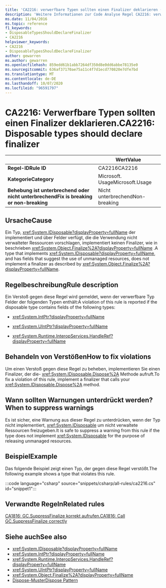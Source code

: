 ```yaml
---
title: 'CA2216: verwerfbare Typen sollten einen Finalizer deklarieren (Code Analyse)'
description: 'Weitere Informationen zur Code Analyse Regel CA2216: verwerfbare Typen sollten einen Finalizer deklarieren'
ms.date: 11/04/2016
ms.topic: reference
f1_keywords:
- DisposableTypesShouldDeclareFinalizer
- CA2216
helpviewer_keywords:
- CA2216
- DisposableTypesShouldDeclareFinalizer
author: gewarren
ms.author: gewarren
ms.openlocfilehash: 859edd61b1abb7264df350d8e0dd6abbe78135e0
ms.sourcegitcommit: 636af37170ae75a11c4f7d1ecd770820e7dfe7bd
ms.translationtype: MT
ms.contentlocale: de-DE
ms.lasthandoff: 10/07/2020
ms.locfileid: "96591797"
---
```

# <a name="ca2216-disposable-types-should-declare-finalizer"></a><span data-ttu-id="3989a-103">CA2216: Verwerfbare Typen sollten einen Finalizer deklarieren.</span><span class="sxs-lookup"><span data-stu-id="3989a-103">CA2216: Disposable types should declare finalizer</span></span>

| | <span data-ttu-id="3989a-104">Wert</span><span class="sxs-lookup"><span data-stu-id="3989a-104">Value</span></span> |
|-|-|
| <span data-ttu-id="3989a-105">**Regel-ID**</span><span class="sxs-lookup"><span data-stu-id="3989a-105">**Rule ID**</span></span> |<span data-ttu-id="3989a-106">CA2216</span><span class="sxs-lookup"><span data-stu-id="3989a-106">CA2216</span></span>|
| <span data-ttu-id="3989a-107">**Kategorie**</span><span class="sxs-lookup"><span data-stu-id="3989a-107">**Category**</span></span> |<span data-ttu-id="3989a-108">Microsoft. Usage</span><span class="sxs-lookup"><span data-stu-id="3989a-108">Microsoft.Usage</span></span>|
| <span data-ttu-id="3989a-109">**Behebung ist unterbrechend oder nicht unterbrechend**</span><span class="sxs-lookup"><span data-stu-id="3989a-109">**Fix is breaking or non-breaking**</span></span> |<span data-ttu-id="3989a-110">Nicht unterbrechend</span><span class="sxs-lookup"><span data-stu-id="3989a-110">Non-breaking</span></span>|

## <a name="cause"></a><span data-ttu-id="3989a-111">Ursache</span><span class="sxs-lookup"><span data-stu-id="3989a-111">Cause</span></span>

<span data-ttu-id="3989a-112">Ein Typ, <xref:System.IDisposable?displayProperty=fullName> der implementiert und über Felder verfügt, die die Verwendung nicht verwalteter Ressourcen vorschlagen, implementiert keinen Finalizer, wie in beschrieben <xref:System.Object.Finalize%2A?displayProperty=fullName> .</span><span class="sxs-lookup"><span data-stu-id="3989a-112">A type that implements <xref:System.IDisposable?displayProperty=fullName>, and has fields that suggest the use of unmanaged resources, does not implement a finalizer as described by <xref:System.Object.Finalize%2A?displayProperty=fullName>.</span></span>

## <a name="rule-description"></a><span data-ttu-id="3989a-113">Regelbeschreibung</span><span class="sxs-lookup"><span data-stu-id="3989a-113">Rule description</span></span>

<span data-ttu-id="3989a-114">Ein Verstoß gegen diese Regel wird gemeldet, wenn der verwerfbare Typ Felder der folgenden Typen enthält:</span><span class="sxs-lookup"><span data-stu-id="3989a-114">A violation of this rule is reported if the disposable type contains fields of the following types:</span></span>

- <xref:System.IntPtr?displayProperty=fullName>

- <xref:System.UIntPtr?displayProperty=fullName>

- <xref:System.Runtime.InteropServices.HandleRef?displayProperty=fullName>

## <a name="how-to-fix-violations"></a><span data-ttu-id="3989a-115">Behandeln von Verstößen</span><span class="sxs-lookup"><span data-stu-id="3989a-115">How to fix violations</span></span>

<span data-ttu-id="3989a-116">Um einen Verstoß gegen diese Regel zu beheben, implementieren Sie einen Finalizer, der die- <xref:System.IDisposable.Dispose%2A> Methode aufruft.</span><span class="sxs-lookup"><span data-stu-id="3989a-116">To fix a violation of this rule, implement a finalizer that calls your <xref:System.IDisposable.Dispose%2A> method.</span></span>

## <a name="when-to-suppress-warnings"></a><span data-ttu-id="3989a-117">Wann sollten Warnungen unterdrückt werden?</span><span class="sxs-lookup"><span data-stu-id="3989a-117">When to suppress warnings</span></span>

<span data-ttu-id="3989a-118">Es ist sicher, eine Warnung aus dieser Regel zu unterdrücken, wenn der Typ nicht implementiert, <xref:System.IDisposable> um nicht verwaltete Ressourcen freizugeben.</span><span class="sxs-lookup"><span data-stu-id="3989a-118">It is safe to suppress a warning from this rule if the type does not implement <xref:System.IDisposable> for the purpose of releasing unmanaged resources.</span></span>

## <a name="example"></a><span data-ttu-id="3989a-119">Beispiel</span><span class="sxs-lookup"><span data-stu-id="3989a-119">Example</span></span>

<span data-ttu-id="3989a-120">Das folgende Beispiel zeigt einen Typ, der gegen diese Regel verstößt.</span><span class="sxs-lookup"><span data-stu-id="3989a-120">The following example shows a type that violates this rule.</span></span>

:::code language="csharp" source="snippets/csharp/all-rules/ca2216.cs" id="snippet1":::

## <a name="related-rules"></a><span data-ttu-id="3989a-121">Verwandte Regeln</span><span class="sxs-lookup"><span data-stu-id="3989a-121">Related rules</span></span>

[<span data-ttu-id="3989a-122">CA1816: GC.SuppressFinalize korrekt aufrufen.</span><span class="sxs-lookup"><span data-stu-id="3989a-122">CA1816: Call GC.SuppressFinalize correctly</span></span>](ca1816.md)

## <a name="see-also"></a><span data-ttu-id="3989a-123">Siehe auch</span><span class="sxs-lookup"><span data-stu-id="3989a-123">See also</span></span>

- <xref:System.IDisposable?displayProperty=fullName>
- <xref:System.IntPtr?displayProperty=fullName>
- <xref:System.Runtime.InteropServices.HandleRef?displayProperty=fullName>
- <xref:System.UIntPtr?displayProperty=fullName>
- <xref:System.Object.Finalize%2A?displayProperty=fullName>
- [<span data-ttu-id="3989a-124">Dispose-Muster</span><span class="sxs-lookup"><span data-stu-id="3989a-124">Dispose Pattern</span></span>](../../../standard/garbage-collection/implementing-dispose.md)
